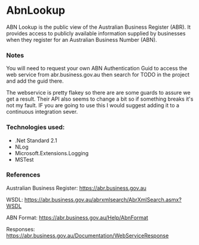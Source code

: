 ﻿
# AbnLookup
ABN Lookup is the public view of the Australian Business Register (ABR). It provides access to publicly available information supplied by businesses when they register for an Australian Business Number (ABN).

### Notes
You will need to request your own ABN Authentication Guid to access the web service from abr.business.gov.au then search for TODO in the project and add the guid there.

The webservice is pretty flakey so there are are some guards to assure we get a result. Their API also seems to change a bit so if something breaks it's not my fault. IF you are going to use this I would suggest adding it to a continuous integration sever.

### Technologies used:
* .Net Standard 2.1
* NLog
* Microsoft.Extensions.Logging
* MSTest

### References

Australian Business Register: https://abr.business.gov.au

WSDL: https://abr.business.gov.au/abrxmlsearch/AbrXmlSearch.asmx?WSDL

ABN Format: https://abr.business.gov.au/Help/AbnFormat

Responses: https://abr.business.gov.au/Documentation/WebServiceResponse
